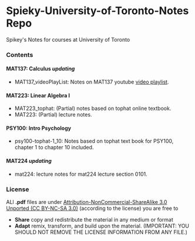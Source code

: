 # Spieky-University-of-Toronto-Notes Repo
Spikey's Notes for courses at University of Toronto

### Contents
#### MAT137: Calculus *updating*
- MAT137_videoPlayList: Notes on MAT137 youtube [video playlist](https://www.youtube.com/channel/UCLzpR8AiHx9h_-yt2fAxd_A).

#### MAT223: Linear Algebra I
- MAT223_tophat: (Partial) notes based on tophat online textbook.
- MAT223: (Partial) lecture notes.

#### PSY100: Intro Psychology
- psy100-tophat-1_10: Notes based on tophat text book for PSY100, chapter 1 to chapter 10 included.

#### MAT224 *updating*
- mat224: lecture notes for mat224 lecture section 0101.

### License
ALl **.pdf** files are under [Attribution-NonCommercial-ShareAlike 3.0 Unported (CC BY-NC-SA 3.0)](https://creativecommons.org/licenses/by-nc-sa/3.0/deed.en)
(according to the license) you are free to
- **Share** copy and redistribute the material in any medium or format
- **Adapt** remix, transform, and build upon the material. (IMPORTANT: YOU SHOULD NOT REMOVE THE LICENSE INFORMATION FROM ANY FILE.)
